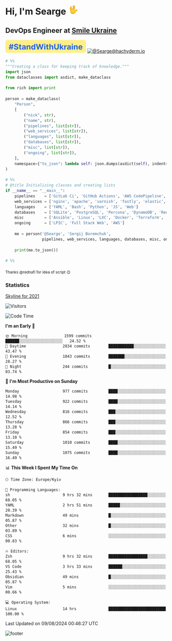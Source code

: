 # Hi, I'm Searge <img src="images/vulcan.webp" style="display: inline-block; margin: 0; height: 2rem" alt="Vulcan salute" />

## DevOps Engineer at [Smile Ukraine](https://smile-ukraine.com/en)

[![Stand With Ukraine](https://raw.githubusercontent.com/vshymanskyy/StandWithUkraine/main/badges/StandWithUkraine.svg)](https://stand-with-ukraine.pp.ua)
<a rel="me" href="https://hachyderm.io/@Searge">![@Searge@hachyderm.io](https://img.shields.io/badge/-@Searge-%232B90D9?logo=mastodon&logoColor=white)</a>

```python
# %%
"""Creating a class for keeping track of knowledge."""
import json
from dataclasses import asdict, make_dataclass

from rich import print

person = make_dataclass(
    "Person",
    [
        ("nick", str),
        ("name", str),
        ("pipelines", list[str]),
        ("web_services", list[str]),
        ("languages", list[str]),
        ("databases", list[str]),
        ("misc", list[str]),
        ("ongoing", list[str]),
    ],
    namespace={"to_json": lambda self: json.dumps(asdict(self), indent=4)},
)

# %%
# @title Initializing classes and creating lists
if __name__ == "__main__":
    pipelines    = ['GitLab Ci', 'GitHub Actions', 'AWS CodePipeline', 'Jenkins']
    web_services = ['nginx', 'apache', 'varnish', 'fastly', 'elastic', 'solr']
    languages    = ['YAML', 'Bash', 'Python', 'JS', 'Web']
    databases    = ['SQLite', 'PostgreSQL', 'Percona', 'DynamoDB', 'Redis']
    misc         = ['Ansible', 'Linux', 'LXC', 'Docker', 'Terraform', 'AWS']
    ongoing      = ['LPIC', 'Full Stack Web', 'AWS']

    me = person('@Searge', 'Sergij Boremchuk',
                pipelines, web_services, languages, databases, misc, ongoing)

    print(me.to_json())

# %%

```

<sub>Thanks @rednafi for idea of script :wink:</sub>

### Statistics

[Skyline for 2021](https://skyline.github.com/Searge/2021)

![Visitors](https://komarev.com/ghpvc/?username=searge&label=Profile%20views&color=0e75b6&style=flat) 
<!--START_SECTION:waka-->
![Code Time](http://img.shields.io/badge/Code%20Time-2%2C704%20hrs%2046%20mins-blue)

**I'm an Early 🐤** 

```text
🌞 Morning                1599 commits        ██████░░░░░░░░░░░░░░░░░░░   24.52 % 
🌆 Daytime                2834 commits        ███████████░░░░░░░░░░░░░░   43.47 % 
🌃 Evening                1843 commits        ███████░░░░░░░░░░░░░░░░░░   28.27 % 
🌙 Night                  244 commits         █░░░░░░░░░░░░░░░░░░░░░░░░   03.74 % 
```
📅 **I'm Most Productive on Sunday** 

```text
Monday                   977 commits         ████░░░░░░░░░░░░░░░░░░░░░   14.98 % 
Tuesday                  922 commits         ████░░░░░░░░░░░░░░░░░░░░░   14.14 % 
Wednesday                816 commits         ███░░░░░░░░░░░░░░░░░░░░░░   12.52 % 
Thursday                 866 commits         ███░░░░░░░░░░░░░░░░░░░░░░   13.28 % 
Friday                   854 commits         ███░░░░░░░░░░░░░░░░░░░░░░   13.10 % 
Saturday                 1010 commits        ████░░░░░░░░░░░░░░░░░░░░░   15.49 % 
Sunday                   1075 commits        ████░░░░░░░░░░░░░░░░░░░░░   16.49 % 
```


📊 **This Week I Spent My Time On** 

```text
🕑︎ Time Zone: Europe/Kyiv

💬 Programming Languages: 
sh                       9 hrs 32 mins       █████████████████░░░░░░░░   68.05 % 
YAML                     2 hrs 51 mins       █████░░░░░░░░░░░░░░░░░░░░   20.39 % 
Markdown                 49 mins             █░░░░░░░░░░░░░░░░░░░░░░░░   05.87 % 
Other                    32 mins             █░░░░░░░░░░░░░░░░░░░░░░░░   03.89 % 
CSS                      6 mins              ░░░░░░░░░░░░░░░░░░░░░░░░░   00.83 % 

🔥 Editors: 
Zsh                      9 hrs 32 mins       █████████████████░░░░░░░░   68.05 % 
VS Code                  3 hrs 33 mins       ██████░░░░░░░░░░░░░░░░░░░   25.43 % 
Obsidian                 49 mins             █░░░░░░░░░░░░░░░░░░░░░░░░   05.87 % 
Vim                      5 mins              ░░░░░░░░░░░░░░░░░░░░░░░░░   00.66 % 

💻 Operating System: 
Linux                    14 hrs              █████████████████████████   100.00 % 
```


 Last Updated on 09/08/2024 00:46:27 UTC
<!--END_SECTION:waka-->

![footer](https://capsule-render.vercel.app/api?type=waving&color=gradient&customColorList=14,21&height=82&section=footer)
